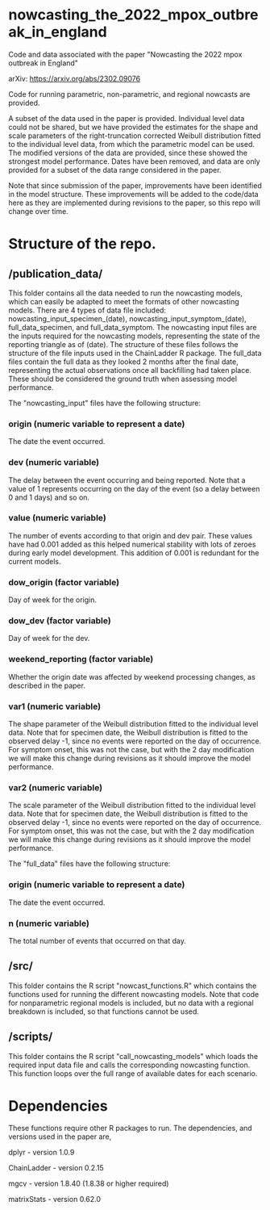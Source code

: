 # nowcasting_the_2022_mpox_outbreak_in_england
Code and data associated with the paper "Nowcasting the 2022 mpox outbreak in England"

arXiv: https://arxiv.org/abs/2302.09076

Code for running parametric, non-parametric, and regional nowcasts are provided. 

A subset of the data used in the paper is provided. Individual level data could not be shared, but we have provided the estimates for the shape and scale parameters of the right-truncation corrected Weibull distribution fitted to the individual level data, from which the parametric model can be used. The modified versions of the data are provided, since these showed the strongest model performance. Dates have been removed, and data are only provided for a subset of the data range considered in the paper. 

Note that since submission of the paper, improvements have been identified in the model structure. These improvements will be added to the code/data here as they are implemented during revisions to the paper, so this repo will change over time. 

# Structure of the repo.

## /publication_data/
This folder contains all the data needed to run the nowcasting models, which can easily be adapted to meet the formats of other nowcasting models. There are 4 types of data file included: nowcasting_input_specimen_(date), nowcasting_input_symptom_(date), full_data_specimen, and full_data_symptom. The nowcasting input files are the inputs required for the nowcasting models, representing the state of the reporting triangle as of (date). The structure of these files follows the structure of the file inputs used in the ChainLadder R package. The full_data files contain the full data as they looked 2 months after the final date, representing the actual observations once all backfilling had taken place. These should be considered the ground truth when assessing model performance. 

The "nowcasting_input" files have the following structure:
### origin (numeric variable to represent a date)
The date the event occurred.
### dev (numeric variable)
The delay between the event occurring and being reported. Note that a value of 1 represents occurring on the day of the event (so a delay between 0 and 1 days) and so on. 
### value (numeric variable)
The number of events according to that origin and dev pair. These values have had 0.001 added as this helped numerical stability with lots of zeroes during early model development. This addition of 0.001 is redundant for the current models. 
### dow_origin (factor variable)
Day of week for the origin.
### dow_dev (factor variable)
Day of week for the dev.
### weekend_reporting (factor variable)
Whether the origin date was affected by weekend processing changes, as described in the paper.
### var1 (numeric variable)
The shape parameter of the Weibull distribution fitted to the individual level data. Note that for specimen date, the Weibull distribution is fitted to the observed delay -1, since no events were reported on the day of occurrence. For symptom onset, this was not the case, but with the 2 day modification we will make this change during revisions as it should improve the model performance. 
### var2 (numeric variable)
The scale parameter of the Weibull distribution fitted to the individual level data. Note that for specimen date, the Weibull distribution is fitted to the observed delay -1, since no events were reported on the day of occurrence. For symptom onset, this was not the case, but with the 2 day modification we will make this change during revisions as it should improve the model performance. 

The "full_data" files have the following structure:
### origin (numeric variable to represent a date)
The date the event occurred.
### n (numeric variable)
The total number of events that occurred on that day. 

## /src/
This folder contains the R script "nowcast_functions.R" which contains the functions used for running the different nowcasting models. Note that code for nonparametric regional models is included, but no data with a regional breakdown is included, so that functions cannot be used. 

## /scripts/
This folder contains the R script "call_nowcasting_models" which loads the required input data file and calls the corresponding nowcasting function. This function loops over the full range of available dates for each scenario. 

# Dependencies
These functions require other R packages to run. The dependencies, and versions used in the paper are,

dplyr - version 1.0.9

ChainLadder - version 0.2.15

mgcv - version 1.8.40 (1.8.38 or higher required)

matrixStats - version 0.62.0

